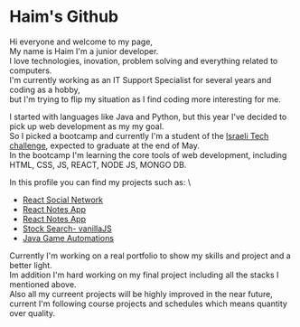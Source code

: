 # Haim's Github
Hi everyone and welcome to my page, \
My name is Haim I'm a junior developer. \
I love technologies, inovation, problem solving and everything related to computers. \
I'm currently working as an IT Support Specialist for several years and coding as a hobby, \
but I'm trying to flip my situation as I find coding more interesting for me.

I started with languages like Java and Python, but this year I've decided to pick up web development as my my goal. \
So I picked a bootcamp and currently I'm a student of the [Israeli Tech challenge](https://www.itc.tech/), expected to graduate at the end of May. \
In the bootcamp I'm learning the core tools of web development, including HTML, CSS, JS, REACT, NODE JS, MONGO DB.

In this profile you can find my projects such as: \
- [React Social Network](https://github.com/haimmm/React-Social-Network)
- [React Notes App](https://github.com/haimmm/React-Notes-App)
- [React Notes App](https://github.com/haimmm/React-Notes-App)
- [Stock Search- vanillaJS](https://github.com/haimmm/Stock-Exchange-Project)
- [Java Game Automations](https://github.com/haimmm/Java---Game-Automation)

Currently I'm working on a real portfolio to show my skills and project and a better light. \
Im addition I'm hard working on my final project including all the stacks I mentioned above. \
Also all my curreent projects will be highly improved in the near future, current I'm following course projects and schedules which means quantity over quality.


